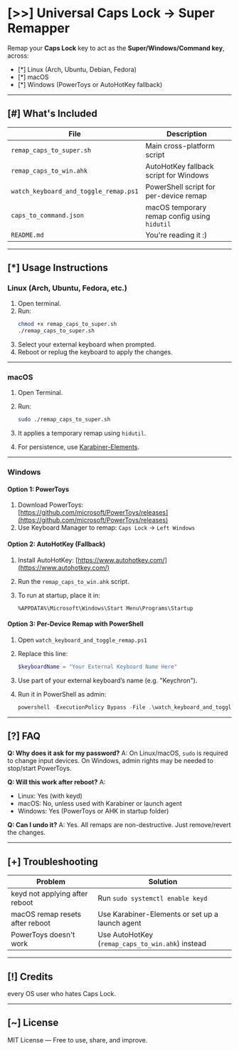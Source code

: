 # [>>] Universal Caps Lock -> Super Remapper

Remap your **Caps Lock** key to act as the **Super/Windows/Command key**, across:

- [*] Linux (Arch, Ubuntu, Debian, Fedora)
- [*] macOS
- [*] Windows (PowerToys or AutoHotKey fallback)

---

## [#] What's Included

| File                                | Description                                                   |
|-------------------------------------|---------------------------------------------------------------|
| `remap_caps_to_super.sh`            | Main cross-platform script                                    |
| `remap_caps_to_win.ahk`             | AutoHotKey fallback script for Windows                        |
| `watch_keyboard_and_toggle_remap.ps1` | PowerShell script for per-device remap                        |
| `caps_to_command.json`              | macOS temporary remap config using `hidutil`                  |
| `README.md`                         | You're reading it :)                                          |

---

## [*] Usage Instructions

### Linux (Arch, Ubuntu, Fedora, etc.)

1. Open terminal.
2. Run:
   ```bash
   chmod +x remap_caps_to_super.sh
   ./remap_caps_to_super.sh

3. Select your external keyboard when prompted.
4. Reboot or replug the keyboard to apply the changes.

---

### macOS

1. Open Terminal.
2. Run:

   ```bash
   sudo ./remap_caps_to_super.sh
   ```
3. It applies a temporary remap using `hidutil`.
4. For persistence, use [Karabiner-Elements](https://karabiner-elements.pqrs.org/).

---

### Windows

#### Option 1: PowerToys

1. Download PowerToys: [https://github.com/microsoft/PowerToys/releases](https://github.com/microsoft/PowerToys/releases)
2. Use Keyboard Manager to remap: `Caps Lock` -> `Left Windows`

#### Option 2: AutoHotKey (Fallback)

1. Install AutoHotKey: [https://www.autohotkey.com/](https://www.autohotkey.com/)
2. Run the `remap_caps_to_win.ahk` script.
3. To run at startup, place it in:

   ```
   %APPDATA%\Microsoft\Windows\Start Menu\Programs\Startup
   ```

#### Option 3: Per-Device Remap with PowerShell

1. Open `watch_keyboard_and_toggle_remap.ps1`
2. Replace this line:

   ```powershell
   $keyboardName = "Your External Keyboard Name Here"
   ```
3. Use part of your external keyboard’s name (e.g. "Keychron").
4. Run it in PowerShell as admin:

   ```powershell
   powershell -ExecutionPolicy Bypass -File .\watch_keyboard_and_toggle_remap.ps1
   ```

---

## \[?] FAQ

**Q: Why does it ask for my password?**
A: On Linux/macOS, `sudo` is required to change input devices. On Windows, admin rights may be needed to stop/start PowerToys.

**Q: Will this work after reboot?**
A:

* Linux: Yes (with keyd)
* macOS: No, unless used with Karabiner or launch agent
* Windows: Yes (PowerToys or AHK in startup folder)

**Q: Can I undo it?**
A: Yes. All remaps are non-destructive. Just remove/revert the changes.

---

## \[+] Troubleshooting

| Problem                         | Solution                                         |
| ------------------------------- | ------------------------------------------------ |
| keyd not applying after reboot  | Run `sudo systemctl enable keyd`                 |
| macOS remap resets after reboot | Use Karabiner-Elements or set up a launch agent  |
| PowerToys doesn't work          | Use AutoHotKey (`remap_caps_to_win.ahk`) instead |

---

## \[!] Credits

every OS user who hates Caps Lock.

---

## \[\~] License

MIT License — Free to use, share, and improve.




